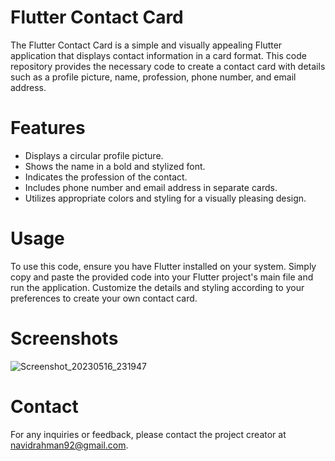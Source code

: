 # Flutter Contact Card
The Flutter Contact Card is a simple and visually appealing Flutter application that displays contact information in a card format. This code repository provides the necessary code to create a contact card with details such as a profile picture, name, profession, phone number, and email address.

# Features
- Displays a circular profile picture.
- Shows the name in a bold and stylized font.
- Indicates the profession of the contact.
- Includes phone number and email address in separate cards.
- Utilizes appropriate colors and styling for a visually pleasing design.
# Usage
To use this code, ensure you have Flutter installed on your system. Simply copy and paste the provided code into your Flutter project's main file and run the application. Customize the details and styling according to your preferences to create your own contact card.

# Screenshots
![Screenshot_20230516_231947](https://github.com/Navid-Rahman/mi_card_navid/assets/77515075/33a70a4b-8013-4be3-a6e7-ab02c432db02)

# Contact
For any inquiries or feedback, please contact the project creator at navidrahman92@gmail.com.

